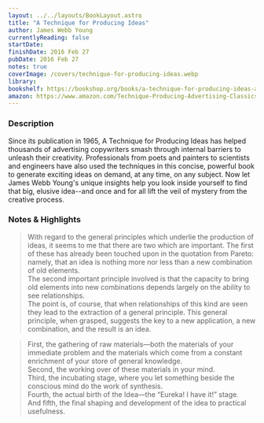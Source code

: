 ```yaml
---
layout: ../../layouts/BookLayout.astro
title: "A Technique for Producing Ideas"
author: James Webb Young
currentlyReading: false
startDate:
finishDate: 2016 Feb 27
pubDate: 2016 Feb 27
notes: true
coverImage: /covers/technique-for-producing-ideas.webp
library:
bookshelf: https://bookshop.org/books/a-technique-for-producing-ideas-a-technique-for-getting-ideas/9789389701012
amazon: https://www.amazon.com/Technique-Producing-Advertising-Classics-Library/dp/0071410945
---
```


### Description
Since its publication in 1965, A Technique for Producing Ideas has helped thousands of advertising copywriters smash through internal barriers to unleash their creativity. Professionals from poets and painters to scientists and engineers have also used the techniques in this concise, powerful book to generate exciting ideas on demand, at any time, on any subject. Now let James Webb Young's unique insights help you look inside yourself to find that big, elusive idea--and once and for all lift the veil of mystery from the creative process.

### Notes & Highlights
> With regard to the general principles which underlie the production of ideas, it seems to me that there are two which are important. The first of these has already been touched upon in the quotation from Pareto: namely, that an idea is nothing more nor less than a new combination of old elements.  
> The second important principle involved is that the capacity to bring old elements into new combinations depends largely on the ability to see relationships.  
> The point is, of course, that when relationships of this kind are seen they lead to the extraction of a general principle. This general principle, when grasped, suggests the key to a new application, a new combination, and the result is an idea.

> First, the gathering of raw materials—both the materials of your immediate problem and the materials which come from a constant enrichment of your store of general knowledge.  
> Second, the working over of these materials in your mind.  
> Third, the incubating stage, where you let something beside the conscious mind do the work of synthesis.  
> Fourth, the actual birth of the Idea—the “Eureka! I have it!” stage.  
> And fifth, the final shaping and development of the idea to practical usefulness.  
